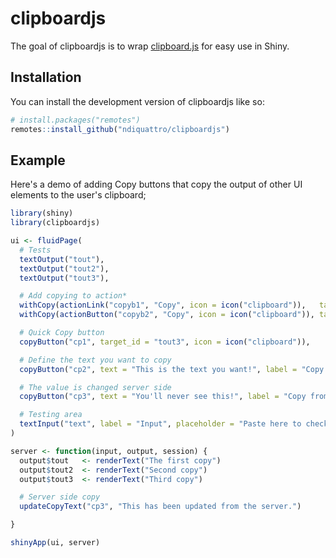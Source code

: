 
# clipboardjs

<!-- badges: start -->
<!-- badges: end -->

The goal of clipboardjs is to wrap [clipboard.js](https://clipboardjs.com) for easy use in Shiny.

## Installation

You can install the development version of clipboardjs like so:

``` r
# install.packages("remotes")
remotes::install_github("ndiquattro/clipboardjs")
```

## Example

Here's a demo of adding Copy buttons that copy the output of other UI elements to the user's clipboard;

``` r
library(shiny)
library(clipboardjs)

ui <- fluidPage(
  # Tests
  textOutput("tout"),
  textOutput("tout2"),
  textOutput("tout3"),

  # Add copying to action*
  withCopy(actionLink("copyb1", "Copy", icon = icon("clipboard")),   target = "tout"),
  withCopy(actionButton("copyb2", "Copy", icon = icon("clipboard")), target = "tout2"),

  # Quick Copy button
  copyButton("cp1", target_id = "tout3", icon = icon("clipboard")),

  # Define the text you want to copy
  copyButton("cp2", text = "This is the text you want!", label = "Copy Text"),

  # The value is changed server side
  copyButton("cp3", text = "You'll never see this!", label = "Copy from Server"),

  # Testing area
  textInput("text", label = "Input", placeholder = "Paste here to check")
)

server <- function(input, output, session) {
  output$tout   <- renderText("The first copy")
  output$tout2  <- renderText("Second copy")
  output$tout3  <- renderText("Third copy")

  # Server side copy
  updateCopyText("cp3", "This has been updated from the server.")

}

shinyApp(ui, server)
```

